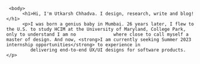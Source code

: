 <html>
     <head>
          <title>Utkarsh Chhadva | Website Portfolio</title>
     </head>
     
     <body>
          <h1>Hi, I'm Utkarsh Chhadva. I design, research, write and blog!</h1>
          <p>I was born a genius baby in Mumbai. 26 years later, I flew to the U.S. to study HCIM at the University of Maryland, College Park, only to understand I am no              where close to call myself a master of design. And now, <strong>I am currently seeking Summer 2023 internship opportunities</strong> to experience in   
             delivering end-to-end UX/UI designs for software products.</p>
          

